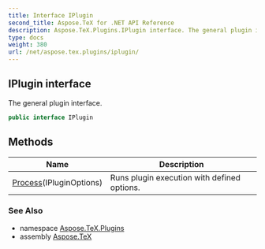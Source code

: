 ```yaml
---
title: Interface IPlugin
second_title: Aspose.TeX for .NET API Reference
description: Aspose.TeX.Plugins.IPlugin interface. The general plugin interface
type: docs
weight: 380
url: /net/aspose.tex.plugins/iplugin/
---
```

## IPlugin interface

The general plugin interface.

```csharp
public interface IPlugin
```

## Methods

| Name | Description |
| --- | --- |
| [Process](../../aspose.tex.plugins/iplugin/process/)(IPluginOptions) | Runs plugin execution with defined options. |

### See Also

* namespace [Aspose.TeX.Plugins](../../aspose.tex.plugins/)
* assembly [Aspose.TeX](../../)


